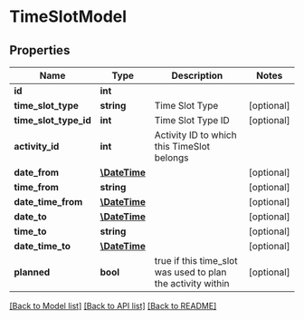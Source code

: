 # TimeSlotModel

## Properties
Name | Type | Description | Notes
------------ | ------------- | ------------- | -------------
**id** | **int** |  | 
**time_slot_type** | **string** | Time Slot Type | [optional] 
**time_slot_type_id** | **int** | Time Slot Type ID | [optional] 
**activity_id** | **int** | Activity ID to which this TimeSlot belongs | 
**date_from** | [**\DateTime**](\DateTime.md) |  | [optional] 
**time_from** | **string** |  | [optional] 
**date_time_from** | [**\DateTime**](\DateTime.md) |  | [optional] 
**date_to** | [**\DateTime**](\DateTime.md) |  | [optional] 
**time_to** | **string** |  | [optional] 
**date_time_to** | [**\DateTime**](\DateTime.md) |  | [optional] 
**planned** | **bool** | true if this time_slot was used to plan the activity within | [optional] 

[[Back to Model list]](../README.md#documentation-for-models) [[Back to API list]](../README.md#documentation-for-api-endpoints) [[Back to README]](../README.md)


